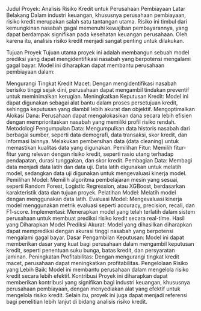 Judul Proyek: Analisis Risiko Kredit untuk Perusahaan Pembiayaan
Latar Belakang
Dalam industri keuangan, khususnya perusahaan pembiayaan, risiko kredit merupakan salah satu tantangan utama. Risiko ini timbul dari kemungkinan nasabah gagal memenuhi kewajiban pembayarannya, yang dapat berdampak signifikan pada kesehatan keuangan perusahaan. Oleh karena itu, analisis risiko kredit menjadi sangat penting untuk dilakukan.

Tujuan Proyek
Tujuan utama proyek ini adalah membangun sebuah model prediksi yang dapat mengidentifikasi nasabah yang berpotensi mengalami gagal bayar. Model ini diharapkan dapat membantu perusahaan pembiayaan dalam:

Mengurangi Tingkat Kredit Macet: Dengan mengidentifikasi nasabah berisiko tinggi sejak dini, perusahaan dapat mengambil tindakan preventif untuk meminimalkan kerugian.
Meningkatkan Keputusan Kredit: Model ini dapat digunakan sebagai alat bantu dalam proses persetujuan kredit, sehingga keputusan yang diambil lebih akurat dan objektif.
Mengoptimalkan Alokasi Dana: Perusahaan dapat mengalokasikan dana secara lebih efisien dengan memprioritaskan nasabah yang memiliki profil risiko rendah.
Metodologi
Pengumpulan Data:
Mengumpulkan data historis nasabah dari berbagai sumber, seperti data demografi, data transaksi, skor kredit, dan informasi lainnya.
Melakukan pembersihan data (data cleaning) untuk memastikan kualitas data yang digunakan.
Pemilihan Fitur:
Memilih fitur-fitur yang relevan dengan risiko kredit, seperti rasio utang terhadap pendapatan, durasi tunggakan, dan skor kredit.
Pembagian Data:
Membagi data menjadi data latih dan data uji. Data latih digunakan untuk melatih model, sedangkan data uji digunakan untuk mengevaluasi kinerja model.
Pemilihan Model:
Memilih algoritma pembelajaran mesin yang sesuai, seperti Random Forest, Logistic Regression, atau XGBoost, berdasarkan karakteristik data dan tujuan proyek.
Pelatihan Model:
Melatih model dengan menggunakan data latih.
Evaluasi Model:
Mengevaluasi kinerja model menggunakan metrik evaluasi seperti accuracy, precision, recall, dan F1-score.
Implementasi:
Menerapkan model yang telah terlatih dalam sistem perusahaan untuk membuat prediksi risiko kredit secara real-time.
Hasil yang Diharapkan
Model Prediksi Akurat: Model yang dihasilkan diharapkan dapat memprediksi dengan akurasi tinggi nasabah yang berpotensi mengalami gagal bayar.
Dasar Pengambilan Keputusan: Model ini dapat memberikan dasar yang kuat bagi perusahaan dalam mengambil keputusan kredit, seperti penentuan suku bunga, batas kredit, dan persyaratan jaminan.
Peningkatan Profitabilitas: Dengan mengurangi tingkat kredit macet, perusahaan dapat meningkatkan profitabilitas.
Pengelolaan Risiko yang Lebih Baik: Model ini membantu perusahaan dalam mengelola risiko kredit secara lebih efektif.
Kontribusi
Proyek ini diharapkan dapat memberikan kontribusi yang signifikan bagi industri keuangan, khususnya perusahaan pembiayaan, dengan menyediakan alat yang efektif untuk mengelola risiko kredit. Selain itu, proyek ini juga dapat menjadi referensi bagi penelitian lebih lanjut di bidang analisis risiko kredit.
